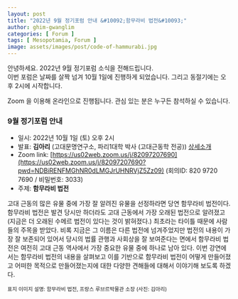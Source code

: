 ```yaml
---
layout: post
title: "2022년 9월 정기포럼 안내 &#10092;함무라비 법전&#10093;"
author: ghim-gwanglim
categories: [ Forum ]
tags: [ Mesopotamia, Forum ]
image: assets/images/post/code-of-hammurabi.jpg
---
```


안녕하세요. 2022년 9월 정기포럼 소식을 전해드립니다.<br> 
이번 포럼은 날짜를 살짝 넘겨 10월 1일에 진행하게 되었습니다. 그리고 동절기에는 오후 2시에 시작합니다.

Zoom 을 이용해 온라인으로 진행됩니다. 관심 있는 분은 누구든 참석하실 수 있습니다. 

### 9월 정기포럼 안내
- 일시: 2022년 10월 1일 (토) 오후 2시
- 발표: __김아리__ (고대문명연구소, 파리1대학 박사 (고대근동학 전공)) [상세소개](/author-arkim)
- Zoom link: [https://us02web.zoom.us/j/82097207690](https://us02web.zoom.us/j/82097207690?pwd=NDBiRENFMGhNR0dLMGJrUHNRVjZ5Zz09)
  (회의ID: 820 9720 7690 / 비밀번호: 3033)
- 주제: __함무라비 법전__

고대 근동의 많은 유물 중에 가장 잘 알려진 유물을 선정하라면 당연 함무라비 법전이다. 함무라비 법전은 발견 당시만 하더라도 고대 근동에서 가장 오래된 법전으로 알려졌고 (지금은 더 오래된 수메르 법전이 있다는 것이 밝혀졌다.) 최초라는 타이틀 때문에 사람들의 주목을 받았다. 비록 지금은 그 이름은 다른 법전에 넘겨주었지만 법전의 내용이 가장 잘 보존되어 있어서 당시의 법률 관행과 사회상을 잘 보여준다는 면에서 함무라비 법전은 여전히 고대 근동 역사에서 가장 중요한 유물 중에 하나로 남아 있다. 이번 강연에서는 함무라비 법전의 내용을 살펴보고 이를 기반으로 함무라비 법전이 어떻게 만들어졌고 어떠한 목적으로 만들어졌는지에 대한 다양한 견해들에 대해서 이야기해 보도록 하겠다.

<span class="text-muted"><small>표지 이미지 설명: 함무라비 법전, 프랑스 루브르박물관 소장 (사진: 김아리)</small></span>
